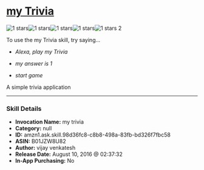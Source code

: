 # [my Trivia](http://alexa.amazon.com/#skills/amzn1.ask.skill.98d36fc8-c8b8-498a-83fb-bd326f7fbc58)
![1 stars](../../images/ic_star_black_18dp_1x.png)![1 stars](../../images/ic_star_border_black_18dp_1x.png)![1 stars](../../images/ic_star_border_black_18dp_1x.png)![1 stars](../../images/ic_star_border_black_18dp_1x.png)![1 stars](../../images/ic_star_border_black_18dp_1x.png) 2

To use the my Trivia skill, try saying...

* *Alexa, play my Trivia*

* *my answer is 1*

* *start game*

A simple trivia application

***

### Skill Details

* **Invocation Name:** my trivia
* **Category:** null
* **ID:** amzn1.ask.skill.98d36fc8-c8b8-498a-83fb-bd326f7fbc58
* **ASIN:** B01JZW8U82
* **Author:** vijay venkatesh
* **Release Date:** August 10, 2016 @ 02:37:32
* **In-App Purchasing:** No
